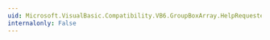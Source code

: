 ```yaml
---
uid: Microsoft.VisualBasic.Compatibility.VB6.GroupBoxArray.HelpRequested
internalonly: False
---
```

